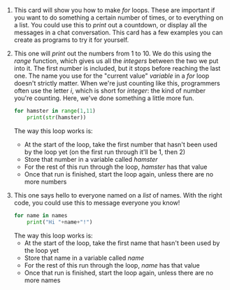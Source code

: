 1. This card will show you how to make *for* loops. These are important if you want to do something a certain number of times, or to everything on a list. You could use this to *print* out a countdown, or display all the messages in a chat conversation. This card has a few examples you can create as programs to try it for yourself.

2. This one will *print* out the numbers from 1 to 10. We do this using the *range* function, which gives us all the *integers* between the two we put into it. The first number is included, but it stops before reaching the last one.
    The name you use for the "current value" *variable* in a *for* loop doesn't strictly matter. When we're just counting like this, programmers often use the letter *i*, which is short for *integer*: the kind of number you're counting. Here, we've done something a little more fun.
    ```python
    for hamster in range(1,11)
        print(str(hamster))
    ```
    The way this loop works is:
     * At the start of the loop, take the first number that hasn't been used by the loop yet (on the first run through it'll be 1, then 2)
     * Store that number in a variable called *hamster*
     * For the rest of this run through the loop, *hamster* has that value
     * Once that run is finished, start the loop again, unless there are no more numbers
<!-- Can I do a graphic of a hamster on a wheel, carrying numbers, to represent this? -->
3. This one says hello to everyone named on a *list* of names. With the right code, you could use this to message everyone  you know!
    ```python
    for name in names
        print("Hi "+name+"!")
    ```
    The way this loop works is:
     * At the start of the loop, take the first name that hasn't been used by the loop yet
     * Store that name in a variable called *name*
     * For the rest of this run through the loop, *name* has that value
     * Once that run is finished, start the loop again, unless there are no more names
<!-- What about with two lists? -->
